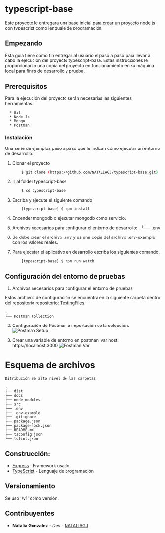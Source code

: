 # typescript-base
Este proyecto le entregara una base inicial para crear un proyecto node js con typescript como lenguaje de programación.

## Empezando

Esta guia tiene como fin entregar al usuario el paso a paso para llevar a cabo la ejecución del proyecto typescript-base. Estas instrucciones le proporcionarán una copia del proyecto en funcionamiento en su máquina local para fines de desarrollo y prueba.

## Prerequisitos

Para la ejecución del proyecto serán necesarias las siguientes herramientas.

```
  * Git
  * Node Js
  * Mongo
  * Postman
```

### Instalación

Una serie de ejemplos paso a paso que le indican cómo ejecutar un entorno de desarrollo.

1. Clonar el proyecto
    ```sh
        $ git clone (https://github.com/NATALIAGJ/typescript-base.git)
    ```
2. Ir al folder typescript-base
    ```sh
        $ cd typescript-base
    ```
4. Escriba y ejecute el siguiente comando
    ```sh
        [typescript-base] $ npm install
    ```
5. Encender mongodb o ejecutar mongodb como servicio.
6. Archivos necesarios para configurar el entorno de desarrollo:
        .
        └── .env

7. Se debe crear el archivo .env y es una copia del archivo .env-example con los valores reales.
8. Para ejecutar el aplicativo en desarrollo escriba los siguientes comando.
    ```sh
        [typescript-base] $ npm run watch
    ```
## Configuración del entorno de pruebas

1. Archivos necesarios para configurar el entorno de pruebas:

Estos archivos de configuración se encuentra en la siguiente carpeta dentro del repositorio repositorio:
[TestingFiles](https://github.com/dbsolution-computacion-e-informatica/junngla-qri-api-service/tree/master/dev/docs/api/TestEnvironments)

    .
    └── Postman Collection

2. Configuración de Postman e importación de la colección.
![Postman Setup](https://res.cloudinary.com/simplecol/image/upload/v1589316059/postman_af92ob.png)

3. Crear una variable de entorno en postman, var host: https://localhost:3000
![Postman Var](https://res.cloudinary.com/simplecol/image/upload/v1575999012/postam_var_host_wltscs.png)

# Esquema de archivos

    Ditribución de alto nivel de las carpetas

    .
    ├── dist
    ├── docs
    ├── node_modules 
    ├── src
    ├── .env
    ├── .env-example
    ├── .gitignore
    ├── package.json
    ├── package-lock.json
    ├── README.md
    ├── tsconfig.json
    └── tslint.json

    
## Construcción:

* [Express](https://expressjs.com/es/) - Framework usado
* [TypeScript](https://www.typescriptlang.org/) - Lenguaje de programación

## Versionamiento

Se uso '/v1' como versión.

## Contribuyentes

* **Natalia Gonzalez** - *Dev* - [NATALIAGJ](https://github.com/NATALIAGJ)
